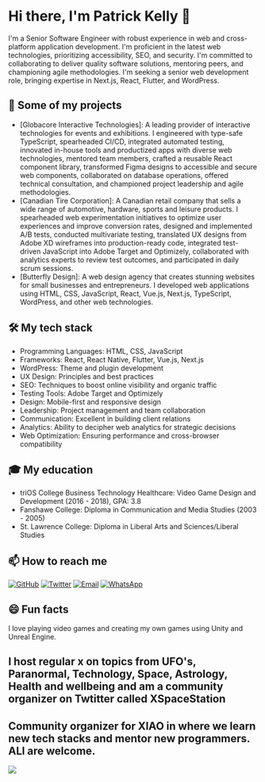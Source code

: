 # Hi there, I'm Patrick Kelly 👋

I'm a Senior Software Engineer with robust experience in web and cross-platform application development. I'm proficient in the latest web technologies, prioritizing accessibility, SEO, and security. I'm committed to collaborating to deliver quality software solutions, mentoring peers, and championing agile methodologies. I'm seeking a senior web development role, bringing expertise in Next.js, React, Flutter, and WordPress.

## 🚀 Some of my projects

- [Globacore Interactive Technologies]: A leading provider of interactive technologies for events and exhibitions. I engineered with type-safe TypeScript, spearheaded CI/CD, integrated automated testing, innovated in-house tools and productized apps with diverse web technologies, mentored team members, crafted a reusable React component library, transformed Figma designs to accessible and secure web components, collaborated on database operations, offered technical consultation, and championed project leadership and agile methodologies.
- [Canadian Tire Corporation]: A Canadian retail company that sells a wide range of automotive, hardware, sports and leisure products. I spearheaded web experimentation initiatives to optimize user experiences and improve conversion rates, designed and implemented A/B tests, conducted multivariate testing, translated UX designs from Adobe XD wireframes into production-ready code, integrated test-driven JavaScript into Adobe Target and Optimizely, collaborated with analytics experts to review test outcomes, and participated in daily scrum sessions.
- [Butterfly Design]: A web design agency that creates stunning websites for small businesses and entrepreneurs. I developed web applications using HTML, CSS, JavaScript, React, Vue.js, Next.js, TypeScript, WordPress, and other web technologies.

## 🛠️ My tech stack

- Programming Languages: HTML, CSS, JavaScript
- Frameworks: React, React Native, Flutter, Vue.js, Next.js
- WordPress: Theme and plugin development
- UX Design: Principles and best practices
- SEO: Techniques to boost online visibility and organic traffic
- Testing Tools: Adobe Target and Optimizely
- Design: Mobile-first and responsive design
- Leadership: Project management and team collaboration
- Communication: Excellent in building client relations
- Analytics: Ability to decipher web analytics for strategic decisions
- Web Optimization: Ensuring performance and cross-browser compatibility

## 🎓 My education

- triOS College Business Technology Healthcare: Video Game Design and Development (2016 - 2018), GPA: 3.8
- Fanshawe College: Diploma in Communication and Media Studies (2003 - 2005)
- St. Lawrence College: Diploma in Liberal Arts and Sciences/Liberal Studies

## 📫 How to reach me

[![GitHub](https://img.shields.io/badge/-GitHub-black.svg?style=flat-square&logo=github&colorB=555)](https://github.com/patgpt/)
[![Twitter](https://img.shields.io/badge/-Twitter-black.svg?style=flat-square&logo=twitter&colorB=555)](https://twitter.com/xspacehost)
[![Email](https://img.shields.io/badge/-Email-black.svg?style=flat-square&logo=gmail&colorB=555)](mailto:hello@channel42.ca)
[![WhatsApp](https://img.shields.io/badge/-WhatsApp-green)](https://wa.me/12368776096)

## 😄 Fun facts

I love playing video games and creating my own games using Unity and Unreal Engine.

## I host regular x on topics from UFO's, Paranormal, Technology, Space, Astrology, Health and wellbeing and am a community organizer on Twtitter called XSpaceStation

## Community organizer for XIAO in where we learn new tech stacks and mentor new programmers. ALl are welcome.
 
<a href="https://discord.gg/1108214020378464400" target="_blank"><img src="https://img.shields.io/discord/<server-id>.svg?label=Chat%20on%20Discord&logo=discord&colorB=7289DA"></a>
